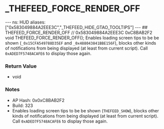 # _THEFEED_FORCE_RENDER_OFF

--- ns: HUD aliases: ["0x583049884A2EEE3C","_THEFEED_HIDE_GTAO_TOOLTIPS"] --- ## THEFEED_FORCE_RENDER_OFF  // 0x583049884A2EEE3C 0xC8BAB2F2 void THEFEED_FORCE_RENDER_OFF();  Enables loading screen tips to be be shown (`_0x15CFA549788D35EF` and `_0x488043841BBE156F`), blocks other kinds of notifications from being displayed (at least from current script). Call `0xADED7F5748ACAFE6` to display those again.

### Return Value
* void

### Notes
* AP Hash: 0x0xC8BAB2F2
* Build: 323
* Enables loading screen tips to be be shown (`THEFEED_SHOW`), blocks other kinds of notifications from being displayed (at least from current script). Call `0xADED7F5748ACAFE6` to display those again.

